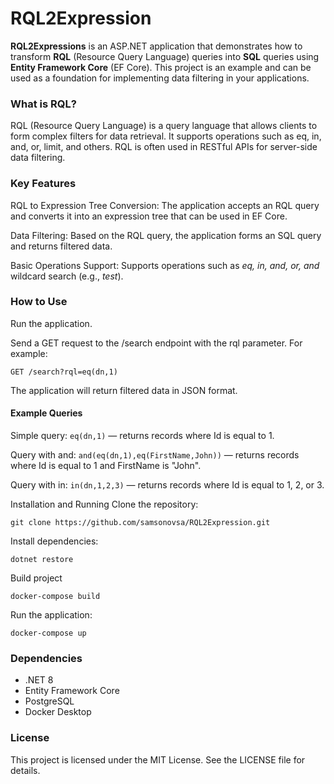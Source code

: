 # RQL2Expression
**RQL2Expressions** is an ASP.NET application that demonstrates how to transform **RQL** (Resource Query Language) queries into **SQL** queries using **Entity Framework Core** (EF Core). This project is an example and can be used as a foundation for implementing data filtering in your applications.

### What is RQL?
RQL (Resource Query Language) is a query language that allows clients to form complex filters for data retrieval. It supports operations such as eq, in, and, or, limit, and others. RQL is often used in RESTful APIs for server-side data filtering.

### Key Features
RQL to Expression Tree Conversion: The application accepts an RQL query and converts it into an expression tree that can be used in EF Core.

Data Filtering: Based on the RQL query, the application forms an SQL query and returns filtered data.

Basic Operations Support: Supports operations such as *eq, in, and, or, and* wildcard search (e.g., *test*).

### How to Use
Run the application.

Send a GET request to the /search endpoint with the rql parameter. For example:

```
GET /search?rql=eq(dn,1)
```
The application will return filtered data in JSON format.

#### Example Queries
Simple query: ```eq(dn,1)``` — returns records where Id is equal to 1.

Query with and: ```and(eq(dn,1),eq(FirstName,John))``` — returns records where Id is equal to 1 and FirstName is "John".

Query with in: ```in(dn,1,2,3)``` — returns records where Id is equal to 1, 2, or 3.

Installation and Running
Clone the repository:

```
git clone https://github.com/samsonovsa/RQL2Expression.git
```

Install dependencies:

```
dotnet restore
```
Build project
```
docker-compose build
```

Run the application:
```
docker-compose up
```

### Dependencies
- .NET 8
- Entity Framework Core
- PostgreSQL 
- Docker Desktop

### License
This project is licensed under the MIT License. See the LICENSE file for details.
